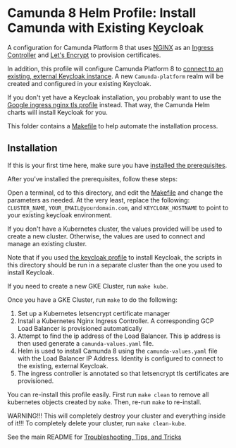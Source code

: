 # Camunda 8 Helm Profile: Install Camunda with Existing Keycloak

A configuration for Camunda Platform 8
that uses [NGINX](https://www.nginx.com/products/nginx-ingress-controller/)
as an [Ingress Controller](https://kubernetes.io/docs/concepts/services-networking/ingress-controllers/) and [Let's Encrypt](https://letsencrypt.org/) to provision certificates. 

In addition, this profile will configure Camunda Platform 8 to [connect to an existing, external Keycloak instance](https://docs.camunda.io/docs/self-managed/platform-deployment/helm-kubernetes/guides/using-existing-keycloak/). A new `Camunda-platform` realm will be created and configured in your existing Keycloak.

If you don't yet have a Keycloak installation, you probably want to use the [Google ingress nginx tls profile](../../ingress/nginx/tls) instead. That way, the Camunda Helm charts will install Keycloak for you. 

This folder contains a [Makefile](Makefile) to help automate the installation process.

## Installation

If this is your first time here, make sure you have [installed the prerequisites](../../../README.md).

After you've installed the prerequisites, follow these steps:

Open a terminal, cd to this directory, and edit the [Makefile](./Makefile) and change the parameters as needed. At the very least, replace the following: `CLUSTER_NAME`, `YOUR_EMAIL@yourdomain.com`, and `KEYCLOAK_HOSTNAME` to point to your existing keycloak environment.

If you don't have a Kubernetes cluster, the values provided will be used to create a new cluster. Otherwise, the values are used to connect and manage an existing cluster.

Note that if you used [the keycloak profile](../README.md) to install Keycloak, the scripts in this directory should be run in a separate cluster than the one you used to install Keycloak.

If you need to create a new GKE Cluster, run `make kube`.

Once you have a GKE Cluster, run `make` to do the following:

1. Set up a Kubernetes letsencrypt certificate manager
2. Install a Kubernetes Nginx Ingress Controller. A corresponding GCP Load Balancer is provisioned automatically
3. Attempt to find the ip address of the Load Balancer. This ip address is then used generate a `camunda-values.yaml` file. 
4. Helm is used to install Camunda 8 using the `camunda-values.yaml` file with the Load Balancer IP Address. Identity is configured to connect to the existing, external Keycloak.  
5. The ingress controller is annotated so that letsencrypt tls certificates are provisioned. 

You can re-install this profile easily. First run `make clean` to remove all kubernetes objects created by `make`. Then, re-run `make` to re-install.

WARNING!!! This will completely destroy your cluster and everything inside of it!!! To completely delete your cluster, run `make clean-kube`.

See the main README for [Troubleshooting, Tips, and Tricks](../../README.md#troubleshooting-tips-and-tricks)
